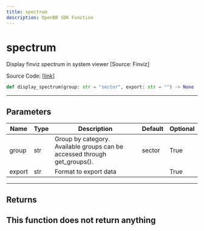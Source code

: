 ```yaml
---
title: spectrum
description: OpenBB SDK Function
---
```


# spectrum

Display finviz spectrum in system viewer [Source: Finviz]

Source Code: [[link](https://github.com/OpenBB-finance/OpenBBTerminal/tree/main/openbb_terminal/economy/finviz_view.py#L111)]
```python
def display_spectrum(group: str = "sector", export: str = "") -> None
```
---
## Parameters
| Name | Type | Description | Default | Optional |
| ---- | ---- | ----------- | ------- | -------- |
| group | str | Group by category. Available groups can be accessed through get_groups(). | sector | True |
| export | str | Format to export data |  | True |

---
## Returns
This function does not return anything
---
